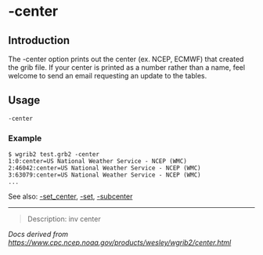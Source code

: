 # -center

## Introduction

The -center option prints out the center (ex. NCEP, ECMWF) that created
the grib file. If your center is printed as a number rather than a name, feel welcome to send
an email requesting an update to the tables.

## Usage

```
-center
```

### Example

```
$ wgrib2 test.grb2 -center
1:0:center=US National Weather Service - NCEP (WMC)
2:46042:center=US National Weather Service - NCEP (WMC)
3:63079:center=US National Weather Service - NCEP (WMC)
...
```

See also: [-set_center](./set_center.md),
[-set](./set.md),
[-subcenter](./subcenter.md)

---

> Description: inv center

_Docs derived from <https://www.cpc.ncep.noaa.gov/products/wesley/wgrib2/center.html>_
